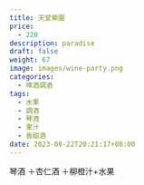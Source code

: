 ```yaml
---
title: 天堂樂園
price:
  - 220
description: paradise
draft: false
weight: 67
image: images/wine-party.png
categories:
  - 啤酒調酒
tags:
  - 水果
  - 調酒
  - 琴酒
  - 果汁
  - 香甜酒
date: 2023-08-22T20:21:17+08:00
---
```

 琴酒 ＋杏仁酒 ＋柳橙汁+水果